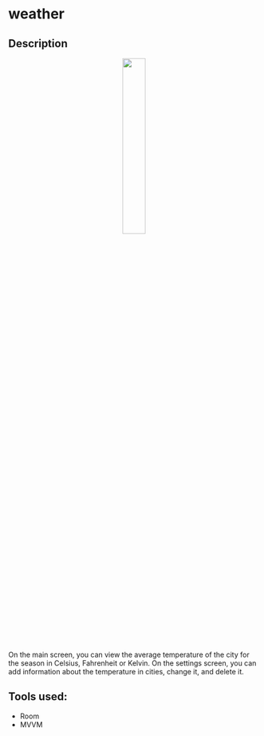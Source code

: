 # weather
## Description
<p align="center">
<img src="https://i.giphy.com/media/v1.Y2lkPTc5MGI3NjExM3lia25vaWM2cXppemV0am4zbmd2aTU2angzcno2d2Z0amwwcjhsdSZlcD12MV9pbnRlcm5hbF9naWZfYnlfaWQmY3Q9Zw/4CgoYfFDhApFjmUxWP/giphy.gif)https://i.giphy.com/media/v1.Y2lkPTc5MGI3NjExM3lia25vaWM2cXppemV0am4zbmd2aTU2angzcno2d2Z0amwwcjhsdSZlcD12MV9pbnRlcm5hbF9naWZfYnlfaWQmY3Q9Zw/4CgoYfFDhApFjmUxWP/giphy.gif" width="30%"></p>
On the main screen, you can view the average temperature of the city for the season in Celsius, Fahrenheit or Kelvin. On the settings screen, you can add information about the temperature in cities, change it, and delete it.

## Tools used:
- Room
- MVVM
